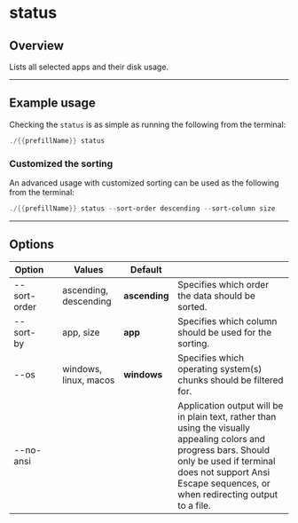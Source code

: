 # status

## Overview

<!-- TODO needs an asciicast here -->
Lists all selected apps and their disk usage.

-----

<!-- TODO give this another pass -->

## Example usage

Checking the `status` is as simple as running the following from the terminal:
```powershell
./{{prefillName}} status
```

### Customized the sorting

An advanced usage with customized sorting can be used as the following from the terminal:
```powershell
./{{prefillName}} status --sort-order descending --sort-column size
```

-----

## Options

| Option          |     | Values                | Default       |     |
| --------------- | --- | --------------------- | ------------- | --- |
| --sort-order    |     | ascending, descending | **ascending** | Specifies which order the data should be sorted. |
| --sort-by       |     | app, size             | **app**       | Specifies which column should be used for the sorting. |
| --os            |     | windows, linux, macos | **windows**   | Specifies which operating system(s) chunks should be filtered for. |
| --no-ansi       |     |                       |               | Application output will be in plain text, rather than using the visually appealing colors and progress bars.  Should only be used if terminal does not support Ansi Escape sequences, or when redirecting output to a file. |
